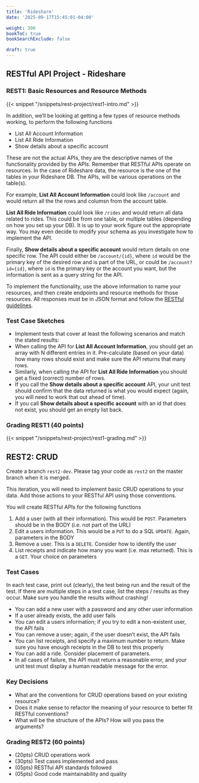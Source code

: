 ```yaml
---
title: 'Rideshare'
date: '2025-09-17T15:45:01-04:00'

weight: 300
bookToC: true
bookSearchExclude: false

draft: true
---
```


## RESTful API Project - Rideshare

### REST1: Basic Resources and Resource Methods

{{< snippet "/snippets/rest-project/rest1-intro.md" >}}

In addition, we’ll be looking at getting a few types of resource methods working, to perform the following functions

* List All Account Information
* List All Ride Information
* Show details about a specific account

These are not the actual APIs, they are the descriptive names of the functionality provided by the APIs. Remember that RESTful APIs operate on resources. In the case of Rideshare data, the resource is the one of the tables in your Rideshare DB. The APIs, will be various operations on the table(s).

For example, **List All Account Information** could look like `/account` and would return all the the rows and columsn from the account table.

**List All Ride Information** could look like `/rides` and would return all data related to rides. This could be from one table, or multiple tables (depending on how you set up your DB). It is up to your work figure out the appropriate way. You may even decide to modify your schema as you investigate how to implement the API.

Finally, **Show details about a specific account** would return details on one specific row. The API could either be `/account/{id}`, where `id` would be the primary key of the desired row and is part of the URL, or could be `/account?id={id}`, where `id` is the primary key or the account you want, but the information is sent as a query string for the API.

To implement the functionality, use the above information to name your resources, and then create endpoints and resource methods for those resources. All responses must be in JSON format and follow the [RESTful guidelines](https://restfulapi.net/).

### Test Case Sketches

* Implement tests that cover at least the following scenarios and match the stated results:
* When calling the API for **List All Account Information**, you should get an array with N different entries in it. Pre-calculate (based on your data) how many rows should exist and make sure the API returns that many rows.
* Similarly, when calling the API for **List All Ride Information** you should get a fixed (correct) number of rows.
* If you call the **Show details about a specific account** API, your unit test should confirm that the data returned is what you would expect (again, you will need to work that out ahead of time).
* If you call **Show details about a specific account** with an id that does not exist, you should get an empty list back.

### Grading REST1 (40 points)

{{< snippet "/snippets/rest-project/rest1-grading.md" >}}

## REST2: CRUD

Create a branch `rest2-dev`. Please tag your code as `rest2` on the master branch when it is merged.

This iteration, you will need to implement basic CRUD operations to your data. Add those actions to your RESTful API using those conventions.

You will create RESTful APIs for the following functions

1. Add a user (with all their information). This would be `POST`. Parameters should be in the BODY (i.e. not part of the URL)
2. Edit a users information. This would be a `PUT` to do a SQL `UPDATE`. Again, parameters in the BODY
3. Remove a user. This is a `DELETE`. Consider how to identify the user
4. List receipts and indicate how many you want (i.e. max returned). This is a `GET`. Your choice on parameters

### Test Cases

In each test case, print out (clearly), the test being run and the result of the test. If there are multiple steps in a test case, list the steps / results as they occur. Make sure you handle the results without crashing!

* You can add a new user with a password and any other user information
* If a user already exists, the add user fails
* You can edit a users information; if you try to edit a non-existent user, the API fails
* You can remove a user; again, if the user doesn’t exist, the API fails
* You can list receipts, and specify a maximum number to return. Make sure you have enough receipts in the DB to test this properly
* You can add a ride. Consider placement of parameters.
* In all cases of failure, the API must return a reasonable error, and your unit test must display a human readable message for the error.

### Key Decisions

* What are the conventions for CRUD operations based on your existing resource?
* Does it make sense to refactor the meaning of your resource to better fit RESTful conventions?
* What will be the structure of the APIs? How will you pass the arguments?

### Grading REST2 (60 points)

* (20pts) CRUD operations work
* (30pts) Test cases implemented and pass
* (05pts) RESTful API standards followed
* (05pts) Good code maintainability and quality